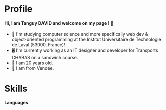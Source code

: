 # Profile
#### Hi, I am Tanguy DAVID and welcome on my page ! 👋

- 🏫 I'm studying computer science and more specifically web dev & object-oriented programming at the Institut Universitaire de Technologie de Laval (53000, France)!
- 🖥️ I'm currently working as an IT designer and developer for Transports CHABAS on a sandwich course.
- 🎂 I am 20 years old.
- 📍 I am from Vendée.

# Skills
#### Languages
<!--
**txngUI/txngUI** is a ✨ _special_ ✨ repository because its `README.md` (this file) appears on your GitHub profile.

Here are some ideas to get you started:


- 🌱 I’m currently learning ...
- 👯 I’m looking to collaborate on ...
- 🤔 I’m looking for help with ...
- 💬 Ask me about ...
- 📫 How to reach me: ...
- 😄 Pronouns: ...
- ⚡ Fun fact: ...
-->
